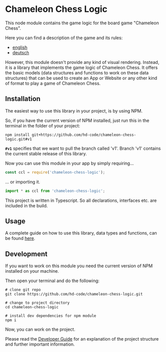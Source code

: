 # Chameleon Chess Logic

This node module contains the game logic for the board game "Chameleon Chess".

Here you can find a description of the game and its rules:
- [english](./docs/game/en.md)
- [deutsch](./docs/game/de.md)

However, this module doesn't provide any kind of visual rendering. Instead, it is a library that implements the game logic of Chameleon Chess. It offers the basic models (data structures and functions to work on these data structures) that can be used to create an App or Website or any other kind of format to play a game of Chameleon Chess.



## Installation

The easiest way to use this library in your project, is by using NPM.

So, if you have the current version of NPM installed, just run this in the terminal in the folder of your project:

``` shell
npm install git+https://github.com/hd-code/chameleon-chess-logic.git#v1
```

**`#v1`** specifies that we want to pull the branch called 'v1'. Branch 'v1' contains the current stable release of this library.

Now you can use this module in your app by simply requiring...

```js
const ccl = require('chameleon-chess-logic');
```

... or importing it.

```ts
import * as ccl from 'chameleon-chess-logic';
```

This project is written in Typescript. So all declarations, interfaces etc. are included in the build.

## Usage

A complete guide on how to use this library, data types and functions, can be found [here](./docs/api.md).

## Development

If you want to work on this module you need the current version of NPM installed on your machine.

Then open your terminal and do the following:

```shell
# clone git repo
git clone https://github.com/hd-code/chameleon-chess-logic.git

# change to project directory
cd chameleon-chess-logic

# install dev dependencies for npm module
npm i
```

Now, you can work on the project.

Please read the [Developer Guide](./docs/developer-guide.md) for an explanation of the project structure and further important information.